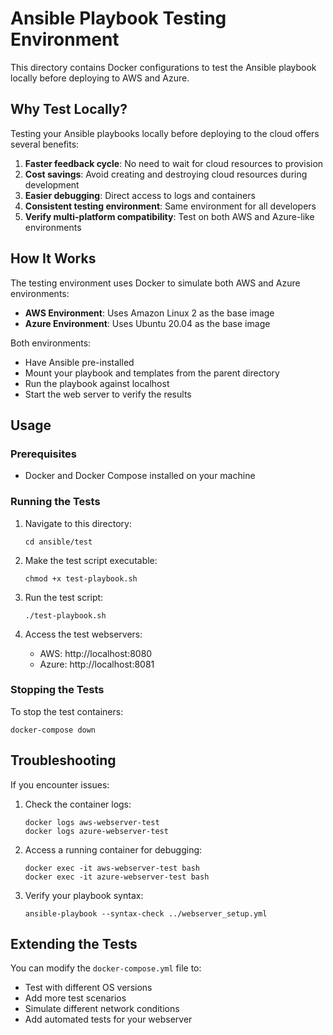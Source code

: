 # Ansible Playbook Testing Environment

This directory contains Docker configurations to test the Ansible playbook locally before deploying to AWS and Azure.

## Why Test Locally?

Testing your Ansible playbooks locally before deploying to the cloud offers several benefits:

1. **Faster feedback cycle**: No need to wait for cloud resources to provision
2. **Cost savings**: Avoid creating and destroying cloud resources during development
3. **Easier debugging**: Direct access to logs and containers
4. **Consistent testing environment**: Same environment for all developers
5. **Verify multi-platform compatibility**: Test on both AWS and Azure-like environments

## How It Works

The testing environment uses Docker to simulate both AWS and Azure environments:

- **AWS Environment**: Uses Amazon Linux 2 as the base image
- **Azure Environment**: Uses Ubuntu 20.04 as the base image

Both environments:
- Have Ansible pre-installed
- Mount your playbook and templates from the parent directory
- Run the playbook against localhost
- Start the web server to verify the results

## Usage

### Prerequisites

- Docker and Docker Compose installed on your machine

### Running the Tests

1. Navigate to this directory:
   ```
   cd ansible/test
   ```

2. Make the test script executable:
   ```
   chmod +x test-playbook.sh
   ```

3. Run the test script:
   ```
   ./test-playbook.sh
   ```

4. Access the test webservers:
   - AWS: http://localhost:8080
   - Azure: http://localhost:8081

### Stopping the Tests

To stop the test containers:
```
docker-compose down
```

## Troubleshooting

If you encounter issues:

1. Check the container logs:
   ```
   docker logs aws-webserver-test
   docker logs azure-webserver-test
   ```

2. Access a running container for debugging:
   ```
   docker exec -it aws-webserver-test bash
   docker exec -it azure-webserver-test bash
   ```

3. Verify your playbook syntax:
   ```
   ansible-playbook --syntax-check ../webserver_setup.yml
   ```

## Extending the Tests

You can modify the `docker-compose.yml` file to:
- Test with different OS versions
- Add more test scenarios
- Simulate different network conditions
- Add automated tests for your webserver
